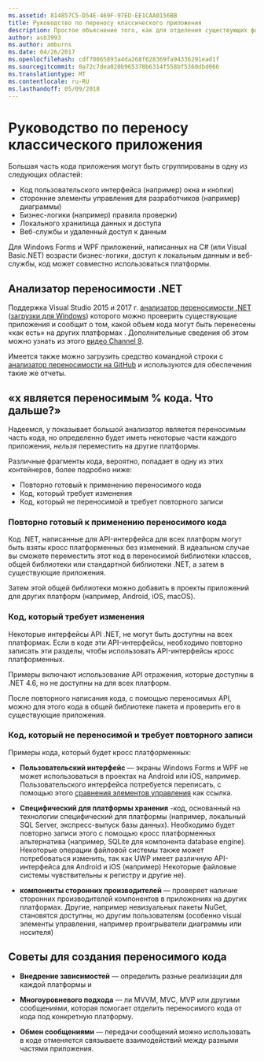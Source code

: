 ```yaml
---
ms.assetid: 814857C5-D54E-469F-97ED-EE1CAA0156BB
title: Руководство по переносу классического приложения
description: Простое объяснение того, как для отделения существующих форм Windows или приложения WPF, создание кросс платформенных приложений для запуска на macOS, iOS, Android, а также UWP и Windows 10.
author: asb3993
ms.author: amburns
ms.date: 04/26/2017
ms.openlocfilehash: cdf70065893a4da268f628369fa94336291ead1f
ms.sourcegitcommit: 0a72c7dea020b965378b6314f558bf5360dbd066
ms.translationtype: MT
ms.contentlocale: ru-RU
ms.lasthandoff: 05/09/2018
---
```

# <a name="desktop-app-porting-guidance"></a>Руководство по переносу классического приложения

Большая часть кода приложения могут быть сгруппированы в одну из следующих областей:

* Код пользовательского интерфейса (например) окна и кнопки)
* сторонние элементы управления для разработчиков (например) диаграммы)
* Бизнес-логики (например) правила проверки)
* Локального хранилища данных и доступа
* Веб-службы и удаленный доступ к данным

Для Windows Forms и WPF приложений, написанных на C# (или Visual Basic.NET) возрасти бизнес-логики, доступ к локальным данным и веб-службы, код может совместно использоваться платформы.

## <a name="net-portability-analyzer"></a>Анализатор переносимости .NET

Поддержка Visual Studio 2015 и 2017 г. [анализатор переносимости .NET](https://docs.microsoft.com/en-us/dotnet/articles/standard/portability-analyzer) ([загрузки для Windows](https://marketplace.visualstudio.com/items?itemName=ConnieYau.NETPortabilityAnalyzer)) которого можно проверить существующие приложения и сообщит о том, какой объем кода могут быть перенесены «как есть» на других платформах . Дополнительные сведения об этом можно узнать из этого [видео Channel 9](https://channel9.msdn.com/Blogs/Seth-Juarez/A-Brief-Look-at-the-NET-Portability-Analyzer).

Имеется также можно загрузить средство командной строки с [анализатор переносимости на GitHub](https://github.com/Microsoft/dotnet-apiport) и используются для обеспечения такие же отчеты.

## <a name="x-of-my-code-is-portable-what-next"></a>«x является переносимым % кода. Что дальше?»

Надеемся, у показывает большой анализатор является переносимым часть кода, но определенно будет иметь некоторые части каждого приложения, _нельзя_ переместить на другие платформы.

Различные фрагменты кода, вероятно, попадает в одну из этих контейнеров, более подробно ниже:

* Повторно готовый к применению переносимого кода
* Код, который требует изменения
* Код, который не переносимой и требует повторного записи

### <a name="re-useable-portable-code"></a>Повторно готовый к применению переносимого кода

Код .NET, написанные для API-интерфейса для всех платформ могут быть взяты кросс платформенных без изменений. В идеальном случае вы сможете переместить этот код в переносимой библиотеки классов, общей библиотеки или стандартной библиотеки .NET, а затем в существующие приложения.

Затем этой общей библиотеки можно добавить в проекты приложений для других платформ (например, Android, iOS, macOS).

### <a name="code-that-requires-changes"></a>Код, который требует изменения

Некоторые интерфейсы API .NET, не могут быть доступны на всех платформах. Если в коде эти API-интерфейсы, необходимо повторно записать эти разделы, чтобы использовать API-интерфейсы кросс платформенных.

Примеры включают использование API отражения, которые доступны в .NET 4.6, но не доступны на для всех платформ.

После повторного написания кода, с помощью переносимых API, можно для этого кода в общей библиотеке пакета и проверить его в существующие приложения.

### <a name="code-that-isnt-portable-and-requires-a-re-write"></a>Код, который не переносимой и требует повторного записи

Примеры кода, который будет кросс платформенных:

- **Пользовательский интерфейс** — экраны Windows Forms и WPF не может использоваться в проектах на Android или iOS, например. Пользовательского интерфейса потребуется переписать, с помощью этого [сравнения элементов управления](~/cross-platform/desktop/controls/index.md) как ссылка.

- **Специфический для платформы хранения** -код, основанный на технологии специфический для платформы (например, локальный SQL Server, экспресс-выпуск базы данных). Необходимо будет повторно записи этого с помощью кросс платформенных альтернатива (например, SQLite для компонента database engine).
Некоторые операции файловой системы также может потребоваться изменить, так как UWP имеет различную API-интерфейса для Android и iOS (например) Некоторые файловые системы чувствительны к регистру и другие не).

- **компоненты сторонних производителей** — проверяет наличие сторонних производителей компонентов в приложениях на других платформах. Другие, например невизуальных пакеты NuGet, становятся доступны, но другим пользователям (особенно visual элементы управления, например проигрыватели диаграммы или носителя)

## <a name="tips-for-making-code-portable"></a>Советы для создания переносимого кода

- **Внедрение зависимостей** — определить разные реализации для каждой платформы и

- **Многоуровневого подхода** — ли MVVM, MVC, MVP или другими сообщениями, которая помогает отделить переносимого кода от кода под конкретную платформу.

- **Обмен сообщениями** — передачи сообщений можно использовать в коде отменяется связываете взаимодействий между разными частями приложения.
